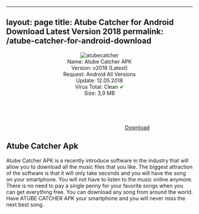 
---
layout: page
title: Atube Catcher for Android Download Latest Version 2018
permalink: /atube-catcher-for-android-download
---

<script async src="//pagead2.googlesyndication.com/pagead/js/adsbygoogle.js"></script>
<!-- KingBaglanti -->
<ins class="adsbygoogle"
     style="display:block"
     data-ad-client="ca-pub-7942429830883405"
     data-ad-slot="4590880399"
     data-ad-format="link"></ins>
<script>
(adsbygoogle = window.adsbygoogle || []).push({});
</script>

<center>
<img src="https://atubecatcher.plusapkz.com/atubecatcher.jpg" alt="atubecatcher" title="atube" /><br />
Name: Atube Catcher APK<br />
Version: v2018 (Latest)<br />
Request: Android All Versions <br>
Update: 12.05.2018<br />
Virus Total: Clean <span style="color:green;">&#10004;</span><br>
Size: 3,9 MB<br />
<script async src="//pagead2.googlesyndication.com/pagead/js/adsbygoogle.js"></script>
<!-- Baglanti20090 -->
<ins class="adsbygoogle"
     style="display:inline-block;width:200px;height:90px"
     data-ad-client="ca-pub-7942429830883405"
     data-ad-slot="9116964791"></ins>
<script>
(adsbygoogle = window.adsbygoogle || []).push({});
</script>
<a target="_blank" rel="nofollow" href="http://files.dsnetwb.com/atubecatcher.apk">Download</a><br>
  </center>
<script async src="//pagead2.googlesyndication.com/pagead/js/adsbygoogle.js"></script>
<!-- Esneking -->
<ins class="adsbygoogle"
     style="display:block"
     data-ad-client="ca-pub-7942429830883405"
     data-ad-slot="4659442398"
     data-ad-format="auto"></ins>
<script>
(adsbygoogle = window.adsbygoogle || []).push({});
</script>
<h2>Atube Catcher Apk</h2>
Atube Catcher APK is a recently introduce software in the industry that will allow you to download all the music files that you like. The biggest attraction of the software is that it will only take seconds and you will have the song on your smartphone. You will not have to listen to the music online anymore. There is no need to pay a single penny for your favorite songs when you can get everything free. You can download any song from around the world. Have ATUBE CATCHER APK your smartphone and you will never miss the next best song. 
